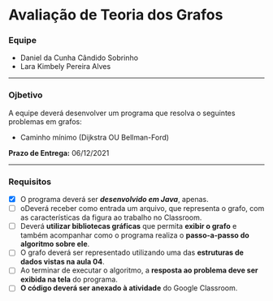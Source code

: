 # Avaliação de Teoria dos Grafos

### Equipe
* Daniel da Cunha Cândido Sobrinho
* Lara Kimbely Pereira Alves

***

### Ojbetivo
A equipe deverá desenvolver um programa que resolva o seguintes problemas em grafos:
 
* Caminho mínimo (Dijkstra OU Bellman-Ford)

**Prazo de Entrega:** 06/12/2021

***

### Requisitos
- [x] O programa deverá ser _**desenvolvido em Java**_, apenas.
- [ ] oDeverá receber como entrada um arquivo, que representa o grafo, com as características da figura ao trabalho no Classroom.
- [ ] Deverá **utilizar bibliotecas gráficas** que permita **exibir o grafo** e também acompanhar como o programa realiza o **passo-a-passo do algoritmo sobre ele**.
- [ ] O grafo deverá ser representado utilizando uma das **estruturas de dados vistas na aula 04**.
- [ ] Ao terminar de executar o algoritmo, a **resposta ao problema deve ser exibida na tela** do programa.
- [ ] **O código deverá ser anexado à atividade** do Google Classroom.
